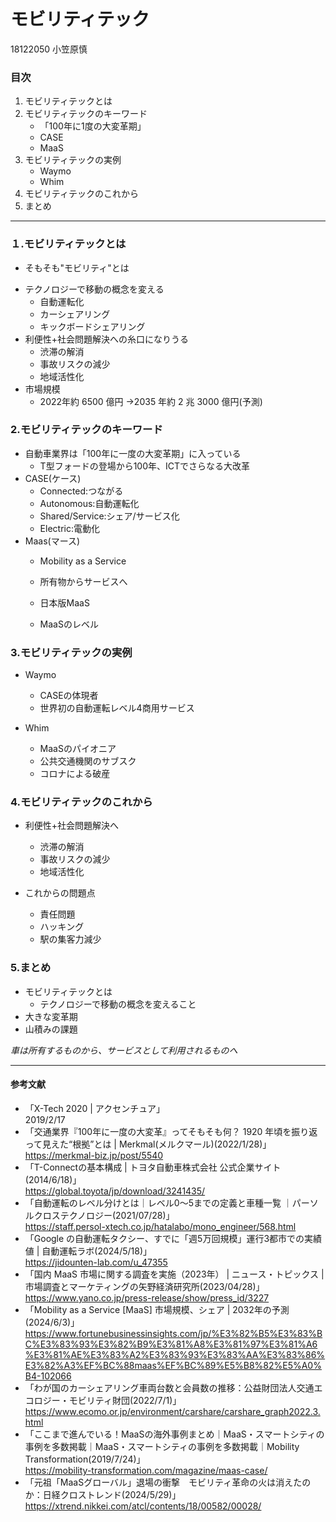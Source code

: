 # モビリティテック

18122050 小笠原慎

### 目次

1. モビリティテックとは
1. モビリティテックのキーワード
	- 「100年に1度の大変革期」
	- CASE
	- MaaS
1. モビリティテックの実例
	- Waymo
	- Whim
1. モビリティテックのこれから
1. まとめ

---

### １.モビリティテックとは

- そもそも"モビリティ"とは
<!--
モビリティ=移動性、流動性を表す単語
車だけでなく、鉄道なども含んだ乗り物(輸送機器)全般を指す
今回はその中でも車に着目するよー
-->
- テクノロジーで移動の概念を変える
  - 自動運転化
  - カーシェアリング
  - キックボードシェアリング
- 利便性+社会問題解決への糸口になりうる
  - 渋滞の解消
  - 事故リスクの減少
  - 地域活性化
- 市場規模
  - 2022年約 6500 億円 →2035 年約 2 兆 3000 億円(予測)
  <!--
  国内において、2022年時点で約6500億円だったのが、2035年には約2兆3000億円と予測されている
  世界的に見ても2023年は約4000億ドル、2032年は約1兆7000億ドルと予測されている
  -->

### 2.モビリティテックのキーワード

- 自動車業界は「100年に一度の大変革期」に入っている
  - T型フォードの登場から100年、ICTでさらなる大改革
  <!--
  最近自動車業界でこの言葉が出てこないことはない
  豊田章男がMONET Technologies設立で言った言葉「約100年前、米国に1,500万頭いたとされる馬は、現在では1,500万台の自動車に置き換わりました。いまはその時と同じか、それ以上のパラダイムチェンジを迎えているのではないでしょうか。まさに自動車業界は『100年に一度の大変革の時代』に入っていると、日々実感しています。」
  自動車大量生産時代の幕開けとなったT型フォードの生産台数が当時の馬車の数を上回ったということ
  →100年たった今、技術進歩によってまた大変革が起こる機運が高まっている
  -->
- CASE(ケース)
  - Connected:つながる
  - Autonomous:自動運転化
  - Shared/Service:シェア/サービス化
  - Electric:電動化
  <!--
  2016年にパリモーターショーでドイツ自動車メーカーのダイムラー(今はメルセデスベンツグループ)の
  CEOが提唱した言葉、これからの車のあり方を表したもである。
  Connected:つながる、Autonomous:自動運転化、Shared/Service:シェア/サービス化、Electric:電動化
  Cはインターネットと情事接続されている状態、トヨタのT-Connectみたいなサービス(スマホでエンジンON、鍵の施錠など)もあるが、そのほかにも車の状態や道路状態などをデータとして蓄積し、分析することによって、道路の交通量であったり、自動運転のAIに学習させることができる。
  Aは自動運転。5段階のレベルがある。(図の説明)日本ではホンダが2021年に世界初の市販車にレベル3を搭載したLEGENDを発売した。米アルファベットで傘下のウェイモは世界で初めて、レベル4の自動運転タクシーの商用サービスを開始し、2024年5月までに毎週5万件以上の有償走行を行っている。(ウェイモに関しては後ほど)
  Sはシェアリング(サービス化の意味も)。この本、2018年あたりで最も社会に影響を与えるのがシェアリングサービスと言っている。最近はタイムズカーシェアがcmでやっているように、私も利用している。レンタカーと比べて安くていい。これを可能にしたのはICTで遠隔で車を管理することができるようになったためである。
  ライドシェアだったら米のウーバーであったりが挙げられる。
  Eは電動化、米テスラが最近のトレンド、近年はSDGsやカーボンニュートラルの運動によってEUがガソリン車販売禁止の方針を取ろうとしていたこともありEV化が進んだ。(ドイツやイタリアが反対して、去年環境に良い合成燃料ならokにした)
   -->
- Maas(マース)
  - Mobility as a Service
  - 所有物からサービスへ
  - 日本版MaaS
  - MaaSのレベル
  
    <!--
    これまで所有するものだった車が、サービスとして利用されるものになるという流れ。
		MaaSにも自動運転のようにレベルが提唱されている。(図の説明)
		MaaSで最も成功したのがフィンランドのMaaS Globalのwhimである。
		公共交通の電車とバス、タクシーやシティバイク（自転車シェアリング）など、複数のモビリティサービスの予約と決済を一括で行えるスマホアプリ
		簡単に言えばモビリティのサブスク。しかし、2024年3月破産申請、理由はコロナ禍によるモビリティの利用機会の減少。
    日本だとMONET Technologiesがやろうとしている
    -->

### 3.モビリティテックの実例
- Waymo
	- CASEの体現者
  - 世界初の自動運転レベル4商用サービス
	<!-- 
	世界で初めて、レベル4の自動運転タクシーの商用サービスを開始し、2024年5月までに毎週5万件以上の有償走行を行っている。
	2016年に設立、2018年にアリゾナ州で監視役ドライバーが乗車した自動運転レベル3からスタートした。そのご2019年に完全無人化を達成してレベル4を達成。
	2021年からはサンフランシスコ、2024年3月からはロサンゼルスでスタート
	自動運転の精度は公道での実証データ学習によって向上されます。そうして精度をあげることでさらに走行距離を伸ばすことができ、1日あたりの学習量が増え、さらに精度が高まるという正のスパイラルが生まれる。
	これはつながることで走行データを学習(C)、それにより自動運転精度向上(A)、タクシー(S)、電気自動車(E(ジャガーのプレミアムEV（電気自動車）「I-PACE」(一部)))で
	まさにCASEを体現しているサービスである
	-->

- Whim
	- MaaSのパイオニア
    - 公共交通機関のサブスク
  - コロナによる破産
<!-- 	
    フィンランドのMaaSグローバル社が2016年から開始
		「①月額無料の「Whim to Go」②月額49ユーロの「Whim Urban」③月額499ユーロの「Whim Unlimited」という3つのコースがあり、①は各種チケットをアプリ内で購決・決済できるだけですが、②は対象エリア内の公共交通機関が乗り放題。加えて、5kmまでは最大10ユーロでタクシーが、一日49ユーロの固定料金でレンタカーを、一回30分以内なら無料でシティバイクまで利用できます。③に至っては、さらにレンタカーと5kmまでのタクシーの利用が無料になるものの、日本円だと約61,000円とやや高額であるため、ユーザーはまだそれほど多くないようです。」
    Whimユーザーの割合が40%から20%へ減り、公共交通機関を利用する割合が48%から74%に増加したと報告しています。2018年末には、ヘルシンキにおけるアプリ利用ユーザーが7万人を突破しましたが、同都市の総人口60万人の約12%にすぎず、有料登録しているのはアーリーアダプターで、大半が月額料金のないWhim to Go利用者であった。
    しかし、2024年3月破産申請、理由はコロナ禍によるモビリティの利用機会の減少。
    「フィンランドでMaaSビジネスが普及したのは、同国の公共交通機関利用率が約11％と低く、80％以上がマイカーに依存していた結果、過度な交通渋滞と排ガスによる環境への悪影響が社会問題化したことにありました。同様の問題は日本でも発生していますが、フィンランドには国内自動車メーカーが存在しないため街を走り回っているのはほとんどが輸入車です。つまり、自家用車が増えれば増えるほどお金が海外に流出するため、官民一体となってMaaSを推進する必要があったのです。」
    オランダの会社が買収したため、再建するのでは
  -->
### 4.モビリティテックのこれから
- 利便性+社会問題解決へ
  - 渋滞の解消
  - 事故リスクの減少
  - 地域活性化

- これからの問題点
  - 責任問題
  - ハッキング
  - 駅の集客力減少

### 5.まとめ
- モビリティテックとは
  - テクノロジーで移動の概念を変えること
- 大きな変革期
- 山積みの課題

_車は所有するものから、サービスとして利用されるものへ_

---

#### 参考文献

- 「X-Tech 2020 | アクセンチュア」  
  2019/2/17
- 「交通業界『100年に一度の大変革』ってそもそも何？ 1920 年頃を振り返って見えた“根拠”とは | Merkmal(メルクマール)(2022/1/28)」  
  https://merkmal-biz.jp/post/5540
- 「T-Connectの基本構成 | トヨタ自動車株式会社 公式企業サイト(2014/6/18)」  
  https://global.toyota/jp/download/3241435/
- 「自動運転のレベル分けとは｜レベル0～5までの定義と車種一覧 ｜パーソルクロステクノロジー(2021/07/28)」  
  https://staff.persol-xtech.co.jp/hatalabo/mono_engineer/568.html
- 「Google の自動運転タクシー、すでに「週5万回規模」運行3都市での実績値 | 自動運転ラボ(2024/5/18)」  
  https://jidounten-lab.com/u_47355
- 「国内 MaaS 市場に関する調査を実施（2023年） | ニュース・トピックス | 市場調査とマーケティングの矢野経済研究所(2023/04/28)」  
  https://www.yano.co.jp/press-release/show/press_id/3227
- 「Mobility as a Service [MaaS] 市場規模、シェア | 2032年の予測(2024/6/3)」  
  https://www.fortunebusinessinsights.com/jp/%E3%82%B5%E3%83%BC%E3%83%93%E3%82%B9%E3%81%A8%E3%81%97%E3%81%A6%E3%81%AE%E3%83%A2%E3%83%93%E3%83%AA%E3%83%86%E3%82%A3%EF%BC%88maas%EF%BC%89%E5%B8%82%E5%A0%B4-102066
- 「わが国のカーシェアリング車両台数と会員数の推移：公益財団法人交通エコロジー・モビリティ財団(2022/7/1)」
  https://www.ecomo.or.jp/environment/carshare/carshare_graph2022.3.html
- 「ここまで進んでいる！MaaSの海外事例まとめ｜MaaS・スマートシティの事例を多数掲載｜MaaS・スマートシティの事例を多数掲載｜Mobility Transformation(2019/7/24)」  
https://mobility-transformation.com/magazine/maas-case/
- 「元祖「MaaSグローバル」退場の衝撃　モビリティ革命の火は消えたのか：日経クロストレンド(2024/5/29)」  
https://xtrend.nikkei.com/atcl/contents/18/00582/00028/